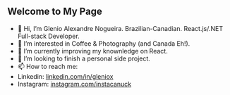 ## Welcome to My Page

- 👋 Hi, I’m Glenio Alexandre Nogueira. Brazilian-Canadian. React.js/.NET Full-stack Developer.
- 👀 I’m interested in Coffee & Photography (and Canada Eh!).
- 🌱 I’m currently improving my knownledge on React.
- 💞️ I’m looking to finish a personal side project.
- 📫 How to reach me:
- Linkedin: [linkedin.com/in/gleniox](https://www.linkedin.com/in/gleniox)
- Instagram: [instagram.com/instacanuck](https://www.instagram.com/instacanuck/)
